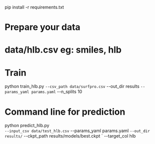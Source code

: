 
pip install -r requirements.txt

# Prepare your data
# data/hlb.csv eg: smiles, hlb


# Train

python train_hlb.py `
--csv_path data/surfpro.csv `
--out_dir results  `
--params_yaml params.yaml `
--n_splits 10

# Command line for prediction 
python predict_hlb.py `                                                                                           
--input_csv data/test_hlb.csv `
--params_yaml params.yaml `
--out_dir results/ `
--ckpt_path results/models/best.ckpt `
--target_col hlb

